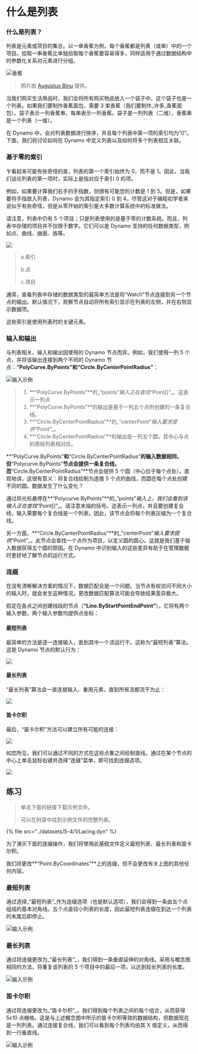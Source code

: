 # 什么是列表

### 什么是列表？

列表是元素或项目的集合。以一串香蕉为例。每个香蕉都是列表（或串）中的一个项目。拾取一串香蕉比单独拾取每个香蕉要容易得多，同样适用于通过数据结构中的参数化关系对元素进行分组。

![香蕉](../images/5-4/1/Bananas\_white\_background\_DS.jpg)

> 照片由 [Augustus Binu](https://commons.wikimedia.org/wiki/File:Bananas\_white\_background\_DS.jpg?fastcci\_from=11404890\&c1=11404890\&d1=15\&s=200\&a=list) 提供。

当我们购买生活用品时，我们会将所有购买物品放入一个袋子中。这个袋子也是一个列表。如果我们要制作香蕉面包，需要 3 束香蕉（我们要制作_许多_香蕉面包）。袋子表示一列香蕉串，每串表示一列香蕉。袋子是一列列表（二维），香蕉串是一个列表（一维）。

在 Dynamo 中，会对列表数据进行排序，并且每个列表中第一项的索引均为“0”。下面，我们将讨论如何在 Dynamo 中定义列表以及如何将多个列表相互关联。

### 基于零的索引

乍看起来可能有些奇怪的是，列表的第一个索引始终为 0，而不是 1。因此，当我们谈论列表的第一项时，实际上是指对应于索引 0 的项。

例如，如果要计算我们右手的手指数，则很有可能您的计数是 1 到 5。但是，如果要将手指放入列表，Dynamo 会为其指定索引 0 到 4。尽管这对于编程初学者来说似乎有些奇怪，但是从零开始的索引是大多数计算系统中的标准做法。

请注意，列表中仍有 5 个项目；只是列表使用的是基于零的计数系统。而且，列表中存储的项目并不仅限于数字。它们可以是 Dynamo 支持的任何数据类型，例如点、曲线、曲面、族等。

![](../images/5-4/1/what'salist-zerobasedindices.jpg)

> a.索引
>
> b.点
>
> c.项目

通常，查看列表中存储的数据类型的最简单方法是将“Watch”节点连接到另一个节点的输出。默认情况下，观察节点自动将所有索引显示在列表的左侧，并在右侧显示数据项。

这些索引是使用列表时的关键元素。

### 输入和输出

与列表相关，输入和输出因使用的 Dynamo 节点而异。例如，我们使用一列 5 个点，并将该输出连接到两个不同的 Dynamo 节点：**”PolyCurve.ByPoints”**和**“Circle.ByCenterPointRadius”**：

![输入示例](../images/5-4/1/what'salist-inputsandoutputs.jpg)

> 1. **“PolyCurve.ByPoints”**的_“points”_输入正在查找_“Point[]”_。这表示一列点
> 2. **“PolyCurve.ByPoints”**的输出是基于一列五个点所创建的一条复合线。
> 3. **“Circle.ByCenterPointRadius”**的_“centerPoint”_输入要求提供_“Point”_。
> 4. **“Circle.ByCenterPointRadius”**的输出是一列五个圆，其中心与点的原始列表相对应。

**“PolyCurve.ByPoints”**和**“Circle.ByCenterPointRadius”**的输入数据相同，但**“Polycurve.ByPoints”**节点会提供一条复合线，而**“Circle.ByCenterPointRadius”**节点会提供 5 个圆（中心位于每个点处）。直观地讲，这很有意义：将复合线绘制为连接 5 个点的曲线，而圆在每个点处创建不同的圆。数据发生了什么变化？

通过将光标悬停在**“Polycurve.ByPoints”**的_“points”_输入上，我们会看到该输入正在查找_“Point[]”_。请注意末端的括号。这表示一列点，并且要创建复合线，输入需要每个复合线是一个列表。因此，该节点会将每个列表压缩为一个复合线。

另一方面，**“Circle.ByCenterPointRadius”**的_“centerPoint”_输入要求提供_“Point”_。此节点会查找一个点作为项目，以定义圆的圆心。这就是我们基于输入数据获得五个圆的原因。在 Dynamo 中识别输入的这些差异有助于在管理数据时更好地了解节点的运行方式。

### 连缀

在没有清晰解决方案的情况下，数据匹配会是一个问题。当节点有权访问不同大小的输入时，就会发生这种情况。更改数据匹配算法可能会导致结果差异极大。

假定在各点之间创建线段的节点（**“Line.ByStartPointEndPoint”**）。它将有两个输入参数，两个输入参数均提供点坐标：

#### 最短列表

最简单的方法是逐一连接输入，直到其中一个流运行干。这称为“最短列表”算法。这是 Dynamo 节点的默认行为：

![](../images/5-4/1/what'salist-lacing-shortest.jpg)

#### 最长列表

“最长列表”算法会一直连接输入、重用元素，直到所有流都流干为止：

![](../images/5-4/1/what'salist-lacing-longest.jpg)

#### 笛卡尔积

最后，“笛卡尔积”方法可以建立所有可能的连接：

![](../images/5-4/1/what'salist-lacing-cross.jpg)

如您所见，我们可以通过不同的方式在这些点集之间绘制直线。通过在某个节点的中心上单击鼠标右键并选择“连缀”菜单，即可找到连缀选项。

![](../images/5-4/1/what'salist-rightclicklacingopt.jpg)

## 练习

> 单击下面的链接下载示例文件。
>
> 可以在附录中找到示例文件的完整列表。

{% file src="../datasets/5-4/1/Lacing.dyn" %}

为了演示下面的连缀操作，我们将使用此基础文件定义最短列表、最长列表和笛卡尔积。

我们将更改**“Point.ByCoordinates”**上的连缀，但不会更改有关上图的其他任何内容。

### 最短列表

通过选择_“最短列表”_作为连缀选项（也是默认选项），我们会得到一条由五个点组成的基本对角线。五个点是较小列表的长度，因此最短列表连缀在到达一个列表的末尾后即停止。

![输入示例](../images/5-4/1/what'salist-lacingexercise01.jpg)

### **最长列表**

通过将连缀更改为_“最长列表”_，我们得到一条垂直延伸的对角线。采用与概念图相同的方法，将重复该列表的 5 个项目中的最后一项，以达到较长列表的长度。

![输入示例](../images/5-4/1/what'salist-lacingexercise02.jpg)

### **笛卡尔积**

通过将连缀更改为_“笛卡尔积”_，我们得到每个列表之间的每个组合，从而获得 5x10 点栅格。这是与上述概念图中所示的笛卡尔积等效的数据结构，但数据现在是一列列表。通过连接复合线，我们可以看到每个列表均由其 X 值定义，从而得到一行垂直线。

![输入示例](../images/5-4/1/what'salist-lacingexercise03.jpg)
